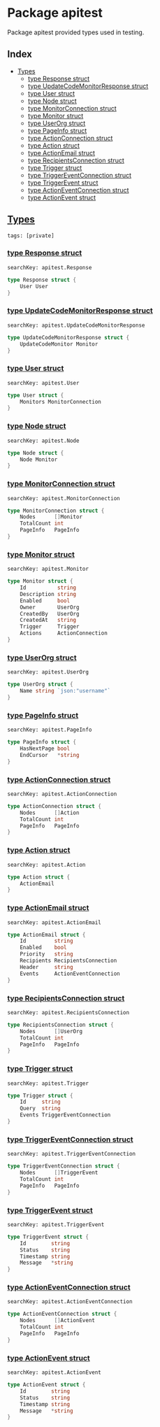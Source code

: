 # Package apitest

Package apitest provided types used in testing. 

## Index

* [Types](#type)
    * [type Response struct](#Response)
    * [type UpdateCodeMonitorResponse struct](#UpdateCodeMonitorResponse)
    * [type User struct](#User)
    * [type Node struct](#Node)
    * [type MonitorConnection struct](#MonitorConnection)
    * [type Monitor struct](#Monitor)
    * [type UserOrg struct](#UserOrg)
    * [type PageInfo struct](#PageInfo)
    * [type ActionConnection struct](#ActionConnection)
    * [type Action struct](#Action)
    * [type ActionEmail struct](#ActionEmail)
    * [type RecipientsConnection struct](#RecipientsConnection)
    * [type Trigger struct](#Trigger)
    * [type TriggerEventConnection struct](#TriggerEventConnection)
    * [type TriggerEvent struct](#TriggerEvent)
    * [type ActionEventConnection struct](#ActionEventConnection)
    * [type ActionEvent struct](#ActionEvent)


## <a id="type" href="#type">Types</a>

```
tags: [private]
```

### <a id="Response" href="#Response">type Response struct</a>

```
searchKey: apitest.Response
```

```Go
type Response struct {
	User User
}
```

### <a id="UpdateCodeMonitorResponse" href="#UpdateCodeMonitorResponse">type UpdateCodeMonitorResponse struct</a>

```
searchKey: apitest.UpdateCodeMonitorResponse
```

```Go
type UpdateCodeMonitorResponse struct {
	UpdateCodeMonitor Monitor
}
```

### <a id="User" href="#User">type User struct</a>

```
searchKey: apitest.User
```

```Go
type User struct {
	Monitors MonitorConnection
}
```

### <a id="Node" href="#Node">type Node struct</a>

```
searchKey: apitest.Node
```

```Go
type Node struct {
	Node Monitor
}
```

### <a id="MonitorConnection" href="#MonitorConnection">type MonitorConnection struct</a>

```
searchKey: apitest.MonitorConnection
```

```Go
type MonitorConnection struct {
	Nodes      []Monitor
	TotalCount int
	PageInfo   PageInfo
}
```

### <a id="Monitor" href="#Monitor">type Monitor struct</a>

```
searchKey: apitest.Monitor
```

```Go
type Monitor struct {
	Id          string
	Description string
	Enabled     bool
	Owner       UserOrg
	CreatedBy   UserOrg
	CreatedAt   string
	Trigger     Trigger
	Actions     ActionConnection
}
```

### <a id="UserOrg" href="#UserOrg">type UserOrg struct</a>

```
searchKey: apitest.UserOrg
```

```Go
type UserOrg struct {
	Name string `json:"username"`
}
```

### <a id="PageInfo" href="#PageInfo">type PageInfo struct</a>

```
searchKey: apitest.PageInfo
```

```Go
type PageInfo struct {
	HasNextPage bool
	EndCursor   *string
}
```

### <a id="ActionConnection" href="#ActionConnection">type ActionConnection struct</a>

```
searchKey: apitest.ActionConnection
```

```Go
type ActionConnection struct {
	Nodes      []Action
	TotalCount int
	PageInfo   PageInfo
}
```

### <a id="Action" href="#Action">type Action struct</a>

```
searchKey: apitest.Action
```

```Go
type Action struct {
	ActionEmail
}
```

### <a id="ActionEmail" href="#ActionEmail">type ActionEmail struct</a>

```
searchKey: apitest.ActionEmail
```

```Go
type ActionEmail struct {
	Id         string
	Enabled    bool
	Priority   string
	Recipients RecipientsConnection
	Header     string
	Events     ActionEventConnection
}
```

### <a id="RecipientsConnection" href="#RecipientsConnection">type RecipientsConnection struct</a>

```
searchKey: apitest.RecipientsConnection
```

```Go
type RecipientsConnection struct {
	Nodes      []UserOrg
	TotalCount int
	PageInfo   PageInfo
}
```

### <a id="Trigger" href="#Trigger">type Trigger struct</a>

```
searchKey: apitest.Trigger
```

```Go
type Trigger struct {
	Id     string
	Query  string
	Events TriggerEventConnection
}
```

### <a id="TriggerEventConnection" href="#TriggerEventConnection">type TriggerEventConnection struct</a>

```
searchKey: apitest.TriggerEventConnection
```

```Go
type TriggerEventConnection struct {
	Nodes      []TriggerEvent
	TotalCount int
	PageInfo   PageInfo
}
```

### <a id="TriggerEvent" href="#TriggerEvent">type TriggerEvent struct</a>

```
searchKey: apitest.TriggerEvent
```

```Go
type TriggerEvent struct {
	Id        string
	Status    string
	Timestamp string
	Message   *string
}
```

### <a id="ActionEventConnection" href="#ActionEventConnection">type ActionEventConnection struct</a>

```
searchKey: apitest.ActionEventConnection
```

```Go
type ActionEventConnection struct {
	Nodes      []ActionEvent
	TotalCount int
	PageInfo   PageInfo
}
```

### <a id="ActionEvent" href="#ActionEvent">type ActionEvent struct</a>

```
searchKey: apitest.ActionEvent
```

```Go
type ActionEvent struct {
	Id        string
	Status    string
	Timestamp string
	Message   *string
}
```

